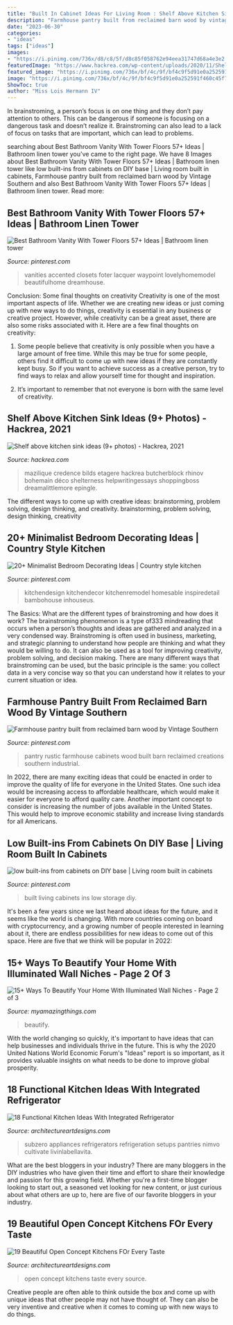```yaml
---
title: "Built In Cabinet Ideas For Living Room : Shelf Above Kitchen Sink Ideas (9+ Photos)"
description: "Farmhouse pantry built from reclaimed barn wood by vintage southern"
date: "2023-06-30"
categories:
- "ideas"
tags: ["ideas"]
images:
- "https://i.pinimg.com/736x/d8/c8/5f/d8c85f058762e94eea31747d68a4e3e2.jpg"
featuredImage: "https://www.hackrea.com/wp-content/uploads/2020/11/Shelf-above-kitchen-sink.jpg"
featured_image: "https://i.pinimg.com/736x/bf/4c/9f/bf4c9f5d91e0a252591f460c45f74b01.jpg"
image: "https://i.pinimg.com/736x/bf/4c/9f/bf4c9f5d91e0a252591f460c45f74b01.jpg"
ShowToc: true
author: "Miss Lois Hermann IV"
---
```



In brainstroming, a person’s focus is on one thing and they don’t pay attention to others. This can be dangerous if someone is focusing on a dangerous task and doesn’t realize it. Brainstroming can also lead to a lack of focus on tasks that are important, which can lead to problems.

	

		
searching about Best Bathroom Vanity With Tower Floors 57+ Ideas | Bathroom linen tower you've came to the right page. We have 8 Images about Best Bathroom Vanity With Tower Floors 57+ Ideas | Bathroom linen tower like low built-ins from cabinets on DIY base | Living room built in cabinets, Farmhouse pantry built from reclaimed barn wood by Vintage Southern and also Best Bathroom Vanity With Tower Floors 57+ Ideas | Bathroom linen tower. Read more:
		
    
## Best Bathroom Vanity With Tower Floors 57+ Ideas | Bathroom Linen Tower

<img loading=lazy src="https://i.pinimg.com/736x/f1/2d/65/f12d65693e444da4b8692b35e52b1a3b.jpg" onerror="this.onerror=null;this.src='https://tse1.mm.bing.net/th?id=OIP.mMNAzuRrp2oSmKgjJhqTbgAAAA&amp;pid=15.1';" alt="Best Bathroom Vanity With Tower Floors 57+ Ideas | Bathroom linen tower">

_Source: pinterest.com_

>vanities accented closets foter lacquer waypoint lovelyhomemodel beautifulhome dreamhouse. 

	

Conclusion: Some final thoughts on creativity
Creativity is one of the most important aspects of life. Whether we are creating new ideas or just coming up with new ways to do things, creativity is essential in any business or creative project. However, while creativity can be a great asset, there are also some risks associated with it. Here are a few final thoughts on creativity: 
1. Some people believe that creativity is only possible when you have a large amount of free time. While this may be true for some people, others find it difficult to come up with new ideas if they are constantly kept busy. So if you want to achieve success as a creative person, try to find ways to relax and allow yourself time for thought and inspiration. 

2. It’s important to remember that not everyone is born with the same level of creativity.

    
## Shelf Above Kitchen Sink Ideas (9+ Photos) - Hackrea, 2021

<img loading=lazy src="https://www.hackrea.com/wp-content/uploads/2020/11/Shelf-above-kitchen-sink.jpg" onerror="this.onerror=null;this.src='https://tse2.mm.bing.net/th?id=OIP.y5hJG1E6OzaID9Je2BlCmAHaLH&amp;pid=15.1';" alt="Shelf above kitchen sink ideas (9+ photos) - Hackrea, 2021">

_Source: hackrea.com_

>mazilique credence bilds etagere hackrea butcherblock rhinov bohemain déco shelterness helpwritingessays shoppingboss dreamalittlemore epingle. 

	

The different ways to come up with creative ideas: brainstorming, problem solving, design thinking, and creativity.
brainstorming, problem solving, design thinking, creativity

    
## 20+ Minimalist Bedroom Decorating Ideas | Country Style Kitchen

<img loading=lazy src="https://i.pinimg.com/736x/f9/7c/a5/f97ca5205dfe4106434267e87c291949.jpg" onerror="this.onerror=null;this.src='https://tse1.mm.bing.net/th?id=OIP.AFZx03YD0T46oZnhyZ1d-QHaLO&amp;pid=15.1';" alt="20+ Minimalist Bedroom Decorating Ideas | Country style kitchen">

_Source: pinterest.com_

>kitchendesign kitchendecor kitchenremodel homesable inspiredetail bambohouse inhouseus. 

	

The Basics: What are the different types of brainstroming and how does it work?
The brainstroming phenomenon is a type of333 mindreading that occurs when a person’s thoughts and ideas are gathered and analyzed in a very condensed way. Brainstroming is often used in business, marketing, and strategic planning to understand how people are thinking and what they would be willing to do. It can also be used as a tool for improving creativity, problem solving, and decision making. There are many different ways that brainstroming can be used, but the basic principle is the same: you collect data in a very concise way so that you can understand how it relates to your current situation or idea.

    
## Farmhouse Pantry Built From Reclaimed Barn Wood By Vintage Southern

<img loading=lazy src="https://i.pinimg.com/736x/bf/4c/9f/bf4c9f5d91e0a252591f460c45f74b01.jpg" onerror="this.onerror=null;this.src='https://tse2.mm.bing.net/th?id=OIP.mh0j3tvha2fFXmraGhIGoQHaJ3&amp;pid=15.1';" alt="Farmhouse pantry built from reclaimed barn wood by Vintage Southern">

_Source: pinterest.com_

>pantry rustic farmhouse cabinets wood built barn reclaimed creations southern industrial. 

	

In 2022, there are many exciting ideas that could be enacted in order to improve the quality of life for everyone in the United States. One such idea would be increasing access to affordable healthcare, which would make it easier for everyone to afford quality care. Another important concept to consider is increasing the number of jobs available in the United States. This would help to improve economic stability and increase living standards for all Americans.

    
## Low Built-ins From Cabinets On DIY Base | Living Room Built In Cabinets

<img loading=lazy src="https://i.pinimg.com/736x/d8/c8/5f/d8c85f058762e94eea31747d68a4e3e2.jpg" onerror="this.onerror=null;this.src='https://tse4.mm.bing.net/th?id=OIP.NXrM07QuBWq1gLqdHeBw4gHaLH&amp;pid=15.1';" alt="low built-ins from cabinets on DIY base | Living room built in cabinets">

_Source: pinterest.com_

>built living cabinets ins low storage diy. 

	

It's been a few years since we last heard about ideas for the future, and it seems like the world is changing. With more countries coming on board with cryptocurrency, and a growing number of people interested in learning about it, there are endless possibilities for new ideas to come out of this space. Here are five that we think will be popular in 2022: 

    
## 15+ Ways To Beautify Your Home With Illuminated Wall Niches - Page 2 Of 3

<img loading=lazy src="https://myamazingthings.com/wp-content/uploads/2016/12/cheminee-avec-insert-design-moderne1.jpg" onerror="this.onerror=null;this.src='https://tse3.mm.bing.net/th?id=OIP.JiNri1Z0S6a-8pekxajuBQHaF_&amp;pid=15.1';" alt="15+ Ways To Beautify Your Home With Illuminated Wall Niches - Page 2 of 3">

_Source: myamazingthings.com_

>beautify. 

	

With the world changing so quickly, it's important to have ideas that can help businesses and individuals thrive in the future. This is why the 2020 United Nations World Economic Forum's "Ideas" report is so important, as it provides valuable insights on what needs to be done to improve global prosperity.

    
## 18 Functional Kitchen Ideas With Integrated Refrigerator

<img loading=lazy src="https://www.architectureartdesigns.com/wp-content/uploads/2016/09/3-29.jpg" onerror="this.onerror=null;this.src='https://tse3.mm.bing.net/th?id=OIP.1z_cVonbGUORhGRQKtjFegHaE7&amp;pid=15.1';" alt="18 Functional Kitchen Ideas With Integrated Refrigerator">

_Source: architectureartdesigns.com_

>subzero appliances refrigerators refrigeration setups pantries nimvo cultivate livinlabellavita. 

	

What are the best bloggers in your industry?
There are many bloggers in the DIY industries who have given their time and effort to share their knowledge and passion for this growing field. Whether you're a first-time blogger looking to start out, a seasoned vet looking for new content, or just curious about what others are up to, here are five of our favorite bloggers in your industry.

    
## 19 Beautiful Open Concept Kitchens FOr Every Taste

<img loading=lazy src="https://www.architectureartdesigns.com/wp-content/uploads/2015/06/1066.jpg" onerror="this.onerror=null;this.src='https://tse4.mm.bing.net/th?id=OIP.qezCooFxlyEvJ3Q8KeR3FAHaE5&amp;pid=15.1';" alt="19 Beautiful Open Concept Kitchens FOr Every Taste">

_Source: architectureartdesigns.com_

>open concept kitchens taste every source. 

	

Creative people are often able to think outside the box and come up with unique ideas that other people may not have thought of. They can also be very inventive and creative when it comes to coming up with new ways to do things.

